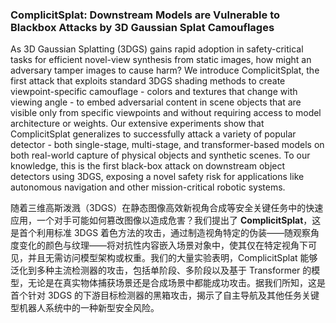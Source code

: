 ### ComplicitSplat: Downstream Models are Vulnerable to Blackbox Attacks by 3D Gaussian Splat Camouflages

As 3D Gaussian Splatting (3DGS) gains rapid adoption in safety-critical tasks for efficient novel-view synthesis from static images, how might an adversary tamper images to cause harm? We introduce ComplicitSplat, the first attack that exploits standard 3DGS shading methods to create viewpoint-specific camouflage - colors and textures that change with viewing angle - to embed adversarial content in scene objects that are visible only from specific viewpoints and without requiring access to model architecture or weights. Our extensive experiments show that ComplicitSplat generalizes to successfully attack a variety of popular detector - both single-stage, multi-stage, and transformer-based models on both real-world capture of physical objects and synthetic scenes. To our knowledge, this is the first black-box attack on downstream object detectors using 3DGS, exposing a novel safety risk for applications like autonomous navigation and other mission-critical robotic systems.

随着三维高斯泼溅（3DGS）在静态图像高效新视角合成等安全关键任务中的快速应用，一个对手可能如何篡改图像以造成危害？我们提出了 **ComplicitSplat**，这是首个利用标准 3DGS 着色方法的攻击，通过制造视角特定的伪装——随观察角度变化的颜色与纹理——将对抗性内容嵌入场景对象中，使其仅在特定视角下可见，并且无需访问模型架构或权重。我们的大量实验表明，ComplicitSplat 能够泛化到多种主流检测器的攻击，包括单阶段、多阶段以及基于 Transformer 的模型，无论是在真实物体捕获场景还是合成场景中都能成功攻击。据我们所知，这是首个针对 3DGS 的下游目标检测器的黑箱攻击，揭示了自主导航及其他任务关键型机器人系统中的一种新型安全风险。
